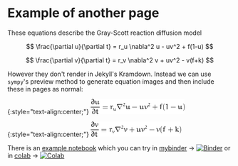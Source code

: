# Example of another page

These equations describe the Gray-Scott reaction diffusion model

$$
\frac{\partial u}{\partial t} = r_u \nabla^2 u - uv^2 + f(1-u)
$$

$$
\frac{\partial v}{\partial t} = r_v \nabla^2 v + uv^2 - v(f+k)
$$

However they don't render in Jekyll's Kramdown. Instead we can use `sympy`'s preview method to generate equation images and then include these in pages as normal:


{:style="text-align:center;"}
[![Gray-Scott equation for change in u](https://github.com/riveSunder/SRNCA/blob/master/assets/gray_scott_dudt.png?raw=true)](https://github.com/riveSunder/SRNCA/blob/master/assets/gray_scott_dudt.png?raw=true)

{:style="text-align:center;"}
[![Gray-Scott equation for change in v](https://github.com/riveSunder/SRNCA/blob/master/assets/gray_scott_dvdt.png?raw=true)](https://github.com/riveSunder/SRNCA/blob/master/assets/gray_scott_dvdt.png?raw=true)

There is an [example notebook](https://github.com/riveSunder/SRNCA/blob/master/notebooks/render_math.ipynb) which you can try in [mybinder](https://mybinder.org/v2/gh/rivesunder/srnca/master?labpath=notebooks%2Frender_math.ipynb) -> [![Binder](https://mybinder.org/badge_logo.svg)](https://mybinder.org/v2/gh/rivesunder/srnca/master?labpath=notebooks%2Frender_math.ipynb) or in [colab](https://colab.research.google.com/github/rivesunder/srnca/blob/master/notebooks/render_math.ipynb) -> [![Colab](https://colab.research.google.com/assets/colab-badge.svg)](https://colab.research.google.com/github/rivesunder/srnca/blob/master/notebooks/render_math.ipynb) 
